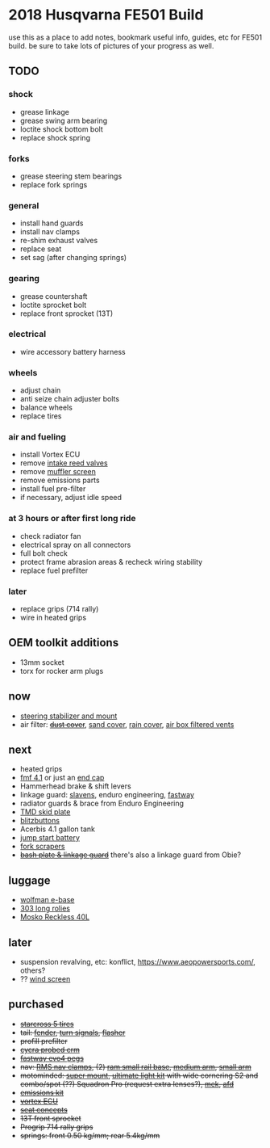 # 2018 Husqvarna FE501 Build

use this as a place to add notes, bookmark useful info, guides, etc for FE501 build. be sure to take lots of pictures of your progress as well.

## TODO

### shock

- grease linkage
- grease swing arm bearing
- loctite shock bottom bolt
- replace shock spring

### forks

- grease steering stem bearings
- replace fork springs

### general

- install hand guards
- install nav clamps
- re-shim exhaust valves
- replace seat
- set sag (after changing springs)

### gearing

- grease countershaft
- loctite sprocket bolt
- replace front sprocket (13T)

### electrical

- wire accessory battery harness

### wheels

- adjust chain
- anti seize chain adjuster bolts
- balance wheels
- replace tires

### air and fueling

- install Vortex ECU
- remove [intake reed valves](https://thumpertalk.com/forums/topic/1220068-17-husky-501-airboot-reed-removal-report/?tab=comments#comment-13619942)
- remove [muffler screen](https://www.youtube.com/watch?v=wEaToHfCaog)
- remove emissions parts
- install fuel pre-filter
- if necessary, adjust idle speed

### at 3 hours or after first long ride

- check radiator fan
- electrical spray on all connectors
- full bolt check
- protect frame abrasion areas & recheck wiring stability
- replace fuel prefilter

### later

- replace grips (714 rally)
- wire in heated grips

## OEM toolkit additions

- 13mm socket
- torx for rocker arm plugs

## now

- [steering stabilizer and mount](https://www.scottsonline.com/ShopYourBike_Products.php?Bike_ID=7567#)
- air filter: ~~[dust cover](https://www.motosport.com/twin-air-dust-cover?variant[TWA000I]=TWA000I-X001-Y030)~~, [sand cover](https://www.motosport.com/husqvarna-technical-accessories-air-filter-sand-cover?variant[HPP000B]=HPP000B-X001-Y001), [rain cover](https://www.motosport.com/husqvarna-technical-accessories-air-filter-rain-cover?variant[HPP000A]=HPP000A-X001-Y001), [air box filtered vents](http://shop.unifilter.com/p/air-box-filtered-air-vents-6-pack)

## next

- heated grips
- [fmf 4.1](http://www.fmfracing.com/Product/ProductDetail?CategoryID=570&BikeType=MX%2FOFFROAD&BikeMake=HUSQVARNA&BikeModel=&BikeYear=&imaConfig=Single&ParentCategoryID=31&Priority=7&SearchText=#) or just an [end cap](https://www.ktmandhusky.com/product-page/copy-of-power-cap-for-2017-fe-in-silver)
- Hammerhead brake & shift levers
- linkage guard: [slavens](https://slavensracing.com/shop/mule-link-guard-slavens/), enduro engineering, [fastway](https://promotobillet.com/fastwayproducts/link-guards/link-guards-products/ktm-husqvarna-linkage-guard-blue-22-lgs-301bl)
- radiator guards & brace from Enduro Engineering
- [TMD skid plate](https://tmdesignworks.com/index.php?main_page=product_info&cPath=325_445_450&products_id=1265)
- [blitzbuttons](https://advrider.com/f/threads/blitz-buttons-bluetooth-digital-rally-remotes-rallyblitz-and-rally-navigator-compatible.1266762/)
- Acerbis 4.1 gallon tank
- [jump start battery](https://advrider.com/f/threads/husqvarna-fe501s-fe350s.1009100/page-32#post-26776045)
- [fork scrapers](https://www.rockymountainatvmc.com/parts/skf-fork-mud-scraper-kit-p)
- ~~[bash plate & linkage guard](https://enduroeng.com/index.php?route=extras/mwp_search&lv1=18&lv2=248&lv3=6834&lv4=47689)~~ there's also a linkage guard from Obie?

## luggage

- [wolfman e-base](https://wolfmanluggage.com/collections/2019-new-and-updated/products/the-e-base)
- [303 long rolies](https://wolfmanluggage.com/collections/rolie-bags/products/303-long-rolie?variant=5096620621855)
- [Mosko Reckless 40L](https://moskomoto.com/collections/rackless-systems/products/reckless-40l-system)

## later

- suspension revalving, etc: konflict, https://www.aeopowersports.com/, others?
- ?? [wind screen](https://www.screensforbikes.com/shop/husqvarna/701-2015/)

## purchased

- ~~[starcross 5 tires](https://www.motosport.com/michelin-starcross-5-tire-combo?mmy=husqvarna;fe501hq;2018&mmy_source=pdp&variant[MIC004G]=MIC004E-X001-Y002&variant[MIC004H]=MIC004F-X001-Y003)~~
- ~~tail: [fender](http://sicassracing.com/store/products/tail_lights/led_tail_lights/husqvarna/2017-19_husqvarna_fe_easy_fit_under_fender), [turn signals](http://sicassracing.com/store/turn_signals/led/orange_lens_led_flat_mount_ktm), [flasher](http://sicassracing.com/store/products/turn_signals/wiring/sicass_smart_flasher_led_turn_signal_flasher)~~
- ~~profill prefilter~~
- ~~[cycra probed crm](https://cycra.com/product/cycra-probend-crm-handguards-oversize-bar-racer-pack-white-shields/)~~
- ~~[fastway evo4 pegs](https://www.rockymountainatvmc.com/parts/fastway-evo-4-foot-pegs-p)~~
- ~~nav: [RMS nav clamps](https://www.rallymotoshop.com/collections/rally-navigation-parts/products/universal-navigation-clamps), (2) [ram small rail base](https://www.rammount.com/part/RAM-B-408-37-62U), [medium arm](https://www.rammount.com/part/RAM-B-201U), [small arm](https://www.rammount.com/part/RAM-B-201U-A)~~
- ~~motominded: [super mount](https://www.motominded.com/products/super-mount), [ultimate light kit](https://www.motominded.com/collections/husqvarna-2016-19-701/products/2016-husqvarna-701-xl-kit?variant=13857579728957) with wide cornering S2 and combo/spot (??) Squadron Pro (request extra lenses?), [mek](https://www.motominded.com/collections/husqvarna-2017-19-fe-250-350-450-501/products/mek-motorcycle-essentials-kit-2017-hqv-small-enduro?variant=12556940673085), [afd](https://www.motominded.com/collections/husqvarna-2017-19-fe-250-350-450-501/products/afd)~~
- ~~[emissions kit](https://slavensracing.com/shop/slavens-mule-ez-emissions-kit-ktm-hqv/)~~
- ~~[vortex ECU](https://slavensracing.com/shop/vortex-10-map-ecu-husqvarna-vortex/?attribute_vortex-x10-hqv=17-19+HQV+FE501)~~
- ~~[seat concepts](https://seatconcepts.com/collections/husqvarna/products/husqvarna-2016-18-tc-fc-2017-18-te-fe-tx-fx-tall-race2-0?variant=1875514949644)~~
- ~~13T front sprocket~~
- ~~Progrip 714 rally grips~~
- ~~springs: front 0.50 kg/mm; rear 5.4kg/mm~~
